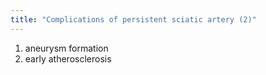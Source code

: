 ```yaml
---
title: "Complications of persistent sciatic artery (2)"
---
```

1. aneurysm formation
2. early atherosclerosis

